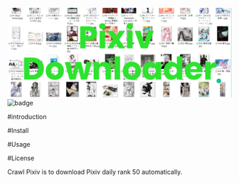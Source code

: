 ![banner](https://github.com/LowSugarCoke/Pixiv-Downloader/blob/main/img/banner.png)
![badge](https://img.shields.io/badge/python-v3.9.7-brightgreen)

#introduction

#Install



#Usage

#License





Crawl Pixiv is to download Pixiv daily rank 50 automatically.

